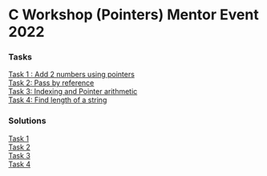 # C Workshop (Pointers) Mentor Event 2022

### Tasks 

[Task 1 : Add 2 numbers using pointers](/task1.c)  <br>
[Task 2:  Pass by reference](task2.c) <br>
[Task 3: Indexing and Pointer arithmetic](task3.c) <br>
[Task 4: Find  length of a string](task4.c) <br>


### Solutions

[Task 1](/solutions/task1-solution.c)  <br>
[Task 2](/solutions/task2-solution.c)  <br>
[Task 3](/solutions/task3-solution.c)  <br>
[Task 4](/solutions/task4-solution.c)  <br>